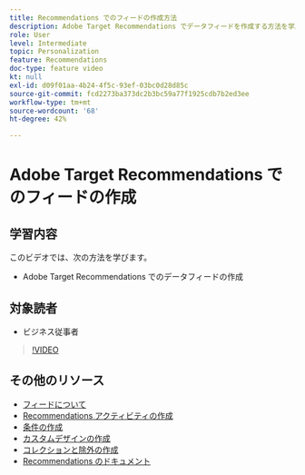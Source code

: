 ```yaml
---
title: Recommendations でのフィードの作成方法
description: Adobe Target Recommendations でデータフィードを作成する方法を学ぶ
role: User
level: Intermediate
topic: Personalization
feature: Recommendations
doc-type: feature video
kt: null
exl-id: d09f01aa-4b24-4f5c-93ef-03bc0d28d85c
source-git-commit: fcd2273ba373dc2b3bc59a77f1925cdb7b2ed3ee
workflow-type: tm+mt
source-wordcount: '68'
ht-degree: 42%

---
```


# Adobe Target Recommendations でのフィードの作成

## 学習内容

このビデオでは、次の方法を学びます。

* Adobe Target Recommendations でのデータフィードの作成

## 対象読者

* ビジネス従事者

>[!VIDEO](https://video.tv.adobe.com/v/27696?quality=12)

## その他のリソース

* [フィードについて](understanding-feeds.md)
* [Recommendations アクティビティの作成](create-a-recommendations-activity.md)
* [条件の作成](create-criteria.md)
* [カスタムデザインの作成](create-custom-designs.md)
* [コレクションと除外の作成](create-collections-and-exclusions.md)
* [Recommendations のドキュメント](https://experienceleague.adobe.com/docs/target/using/recommendations/recommendations.html?lang=ja)
